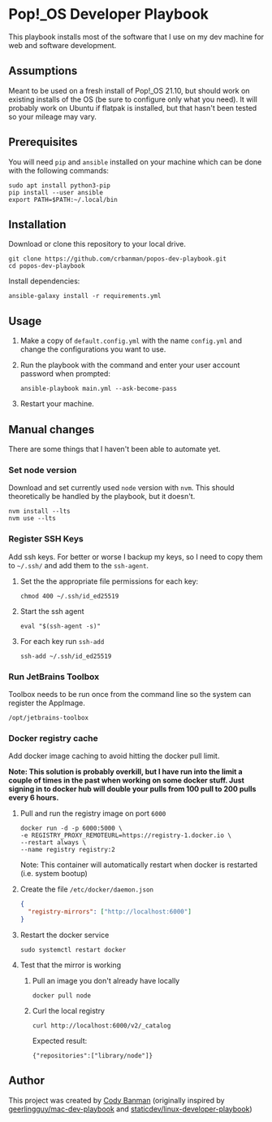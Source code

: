 # Pop!_OS Developer Playbook

This playbook installs most of the software that I use on my dev machine for web and software development.

## Assumptions

Meant to be used on a fresh install of Pop!_OS 21.10, but should work on existing installs of the OS (be sure to configure only what you need). It will probably work on Ubuntu if flatpak is installed, but that hasn't been tested so your mileage may vary.

## Prerequisites

You will need `pip` and `ansible` installed on your machine which can be done with the following commands:

```console
sudo apt install python3-pip
pip install --user ansible
export PATH=$PATH:~/.local/bin
```

## Installation

Download or clone this repository to your local drive.

```console
git clone https://github.com/crbanman/popos-dev-playbook.git
cd popos-dev-playbook
```

Install dependencies:

```console
ansible-galaxy install -r requirements.yml
```

## Usage

1. Make a copy of `default.config.yml` with the name `config.yml` and change the configurations you want to use.

1. Run the playbook with the command and enter your user account password when prompted:

   ```console
   ansible-playbook main.yml --ask-become-pass
   ```

1. Restart your machine.

## Manual changes

There are some things that I haven't been able to automate yet.

### Set node version

Download and set currently used `node` version with `nvm`. This should theoretically be handled by the playbook, but it doesn't.

```console
nvm install --lts
nvm use --lts
```

### Register SSH Keys

Add ssh keys. For better or worse I backup my keys, so I need to copy them to `~/.ssh/` and add them to the `ssh-agent`.

1. Set the the appropriate file permissions for each key:

   ```command
   chmod 400 ~/.ssh/id_ed25519
   ```

1. Start the ssh agent

    ```command
    eval "$(ssh-agent -s)"
    ```

1. For each key run `ssh-add`

   ```command
   ssh-add ~/.ssh/id_ed25519
   ```

### Run JetBrains Toolbox

Toolbox needs to be run once from the command line so the system can register the AppImage.

```command
/opt/jetbrains-toolbox
```

### Docker registry cache

Add docker image caching to avoid hitting the docker pull limit.

**Note: This solution is probably overkill, but I have run into the limit a couple of times in the past when working on some docker stuff. Just signing in to docker hub will double your pulls from 100 pull to 200 pulls every 6 hours.**

1. Pull and run the registry image on port `6000`

   ```console
   docker run -d -p 6000:5000 \
   -e REGISTRY_PROXY_REMOTEURL=https://registry-1.docker.io \
   --restart always \
   --name registry registry:2
   ```

   Note: This container will automatically restart when docker is restarted (i.e. system bootup)

1. Create the file `/etc/docker/daemon.json`

   ```json
   {
     "registry-mirrors": ["http://localhost:6000"]
   }
   ```

1. Restart the docker service

   ```console
   sudo systemctl restart docker
   ```

1. Test that the mirror is working

   1. Pull an image you don't already have locally
      ```console
      docker pull node
      ```
   1. Curl the local registry
      ```console
      curl http://localhost:6000/v2/_catalog
      ```
      Expected result:
      ```console
      {"repositories":["library/node"]}
      ```

## Author

This project was created by [Cody Banman](https://github.com/crbanman) (originally inspired by [geerlingguy/mac-dev-playbook](https://github.com/geerlingguy/mac-dev-playbook) and [staticdev/linux-developer-playbook](https://github.com/staticdev/linux-developer-playbook))

